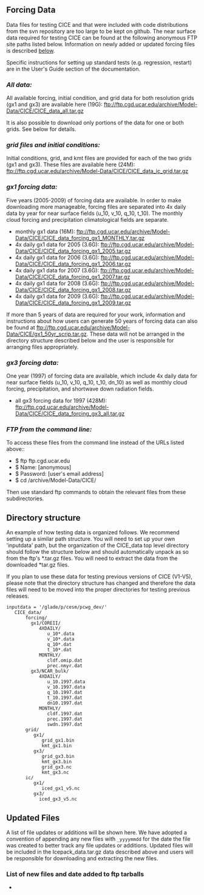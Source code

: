 ## Forcing Data

Data files for testing CICE and that were included with code distributions from the svn repository are too large to be kept on github. The near surface data required for testing CICE can be found at the following anonymous FTP site paths listed below. Information on newly added or updated forcing files is described [below](https://github.com/CICE-Consortium/CICE/wiki/CICE-Input-Data#updated-files).

Specific instructions for setting up standard tests (e.g. regression, restart) are in the User's Guide section of the documentation.

### _**All data:**_

All available forcing, initial condition, and grid data for both resolution grids (gx1 and gx3) are available here (19G): ftp://ftp.cgd.ucar.edu/archive/Model-Data/CICE/CICE_data_all.tar.gz

It is also possible to download only portions of the data for one or both grids. See below for details.

### _**grid files and initial conditions:**_

Initial conditions, grid, and kmt files are provided for each of the two grids (gx1 and gx3). These files are available here (24M): ftp://ftp.cgd.ucar.edu/archive/Model-Data/CICE/CICE_data_ic_grid.tar.gz

### _**gx1 forcing data:**_

Five years (2005-2009) of forcing data are available. In order to make downloading more manageable, forcing files are separated into 4x daily data by year for near surface fields (u_10, v_10, q_10, t_10). The monthly cloud forcing and precipitation climatological fields are separate.

* monthly gx1 data (16M): ftp://ftp.cgd.ucar.edu/archive/Model-Data/CICE/CICE_data_forcing_gx1_MONTHLY.tar.gz
* 4x daily gx1 data for 2005 (3.6G): ftp://ftp.cgd.ucar.edu/archive/Model-Data/CICE/CICE_data_forcing_gx1_2005.tar.gz
* 4x daily gx1 data for 2006 (3.6G): ftp://ftp.cgd.ucar.edu/archive/Model-Data/CICE/CICE_data_forcing_gx1_2006.tar.gz
* 4x daily gx1 data for 2007 (3.6G): ftp://ftp.cgd.ucar.edu/archive/Model-Data/CICE/CICE_data_forcing_gx1_2007.tar.gz
* 4x daily gx1 data for 2008 (3.6G): ftp://ftp.cgd.ucar.edu/archive/Model-Data/CICE/CICE_data_forcing_gx1_2008.tar.gz
* 4x daily gx1 data for 2009 (3.6G): ftp://ftp.cgd.ucar.edu/archive/Model-Data/CICE/CICE_data_forcing_gx1_2009.tar.gz

If more than 5 years of data are required for your work, information and instructions about how users can generate 50 years of forcing data can also be found at ftp://ftp.cgd.ucar.edu/archive/Model-Data/CICE/gx1_50yr_scrip.tar.gz. These data will not be arranged in the directory structure described below and the user is responsible for arranging files appropriately.

### _**gx3 forcing data:**_

One year (1997) of forcing data are available, which include 4x daily data for near surface fields (u_10, v_10, q_10, t_10, dn_10) as well as monthly cloud forcing, precipitation, and shortwave down radiation fields. 

* all gx3 forcing data for 1997 (428M): ftp://ftp.cgd.ucar.edu/archive/Model-Data/CICE/CICE_data_forcing_gx3_all.tar.gz

### _**FTP from the command line:**_

To access these files from the command line instead of the URLs listed above::

*    $ ftp ftp.cgd.ucar.edu
*    $ Name: [anonymous]
*    $ Password: [user's email address]
*    $ cd /archive/Model-Data/CICE/

Then use standard ftp commands to obtain the relevant files from these subdirectories.

## Directory structure

An example of how testing data is organized follows. We recommend setting up a similar path structure. You will need to set up your own 'inputdata' path, but the organization of the CICE_data top level directory should follow the structure below and should automatically unpack as so from the ftp's *.tar.gz files. You will need to extract the data from the downloaded *tar.gz files.

If you plan to use these data for testing previous versions of CICE (V1-V5), please note that the directory structure has changed and therefore the data files will need to be moved into the proper directories for testing previous releases.

```
inputdata = '/glade/p/cesm/pcwg_dev/'   
   CICE_data/
       forcing/
         gx1/COREII/
            4XDAILY/
               u_10*.data
               v_10*.data
               q_10*.dat
               t_10*.dat
            MONTHLY/
               cldf.omip.dat
               prec.nmyr.dat
         gx3/NCAR_bulk/
            4XDAILY/
               u_10.1997.data
               v_10.1997.data
               q_10.1997.dat
               t_10.1997.dat
               dn10.1997.dat
            MONTHLY/
               cldf.1997.dat
               prec.1997.dat
               swdn.1997.dat
       grid/
          gx1/
             grid_gx1.bin
             kmt_gx1.bin
          gx3/
             grid_gx3.bin
             kmt_gx3.bin
             grid_gx3.nc
             kmt_gx3.nc
       ic/
          gx1/
             iced_gx1_v5.nc
          gx3/
            iced_gx3_v5.nc
```

## Updated Files
A list of file updates or additions will be shown here. We have adopted a convention of appending any new files with `_yyyymmdd` for the date the file was created to better track any file updates or additions. Updated files will be included in the Icepack_data.tar.gz data described above and users will be responsible for downloading and extracting the new files.

### List of new files and date added to ftp tarballs
* 

